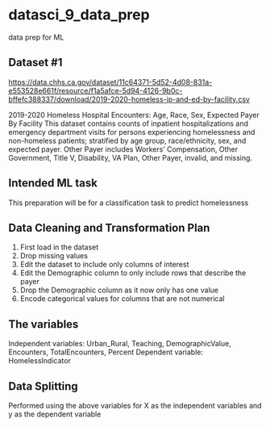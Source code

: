 # datasci_9_data_prep
data prep for ML 

## Dataset #1
https://data.chhs.ca.gov/dataset/11c64371-5d52-4d08-831a-e553528e661f/resource/f1a5afce-5d94-4126-9b0c-bffefc388337/download/2019-2020-homeless-ip-and-ed-by-facility.csv

2019-2020 Homeless Hospital Encounters: Age, Race, Sex, Expected Payer By Facility
This dataset contains counts of inpatient hospitalizations and emergency department visits for persons experiencing homelessness and non-homeless patients; stratified by age group, race/ethnicity, sex, and expected payer.  Other Payer includes Workers’ Compensation, Other Government, Title V, Disability, VA Plan, Other Payer, invalid, and missing.

## Intended ML task
This preparation will be for a classification task to predict homelessness

## Data Cleaning and Transformation Plan
1. First load in the dataset
2. Drop missing values
3. Edit the dataset to include only columns of interest
4. Edit the Demographic column to only include rows that describe the payer
5. Drop the Demographic column as it now only has one value
6. Encode categorical values for columns that are not numerical

## The variables
Independent variables: Urban_Rural, Teaching, DemographicValue,	Encounters,	TotalEncounters, Percent
Dependent variable: HomelessIndicator

## Data Splitting
Performed using the above variables for X as the independent variables and y as the dependent variable




